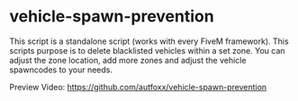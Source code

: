 # vehicle-spawn-prevention
This script is a standalone script (works with every FiveM framework). This scripts purpose is to delete blacklisted vehicles within a set zone. You can adjust the zone location, add more zones and adjust the vehicle spawncodes to your needs.



Preview Video: https://github.com/autfoxx/vehicle-spawn-prevention 
